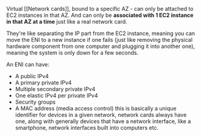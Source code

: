 
Virtual [[Network cards]], bound to a specific AZ - can only be attached to EC2 instances in that AZ. And can only be **associated with 1 EC2 instance in that AZ at a time** just like a real network card.

They're like separating the IP part from the EC2 instance, meaning you can move the ENI to a new instance if one fails (just like removing the physical hardware component from one computer and plugging it into another one), meaning the system is only down for a few seconds.

An ENI can have:
- A public IPv4
- A primary private IPv4
- Multiple secondary private IPv4
- One elastic IPv4 per private IPv4
- Security groups
- A MAC address (media access control) this is basically a unique identifier for devices in a given network, network cards always have one, along with generally devices that have a network interface, like a smartphone, network interfaces built into computers etc.
